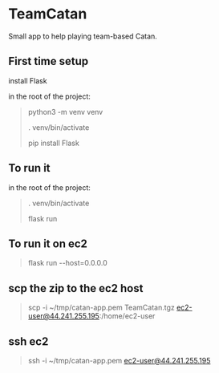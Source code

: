 # TeamCatan
Small app to help playing team-based Catan.

## First time setup
install Flask

in the root of the project:
> python3 -m venv venv
> 
> . venv/bin/activate
> 
> pip install Flask
 
 

## To run it
in the root of the project:
> . venv/bin/activate
> 
> flask run 

## To run it on ec2
> flask run --host=0.0.0.0

## scp the zip to the ec2 host
> scp -i ~/tmp/catan-app.pem TeamCatan.tgz  ec2-user@44.241.255.195:/home/ec2-user

## ssh ec2
> ssh -i ~/tmp/catan-app.pem ec2-user@44.241.255.195